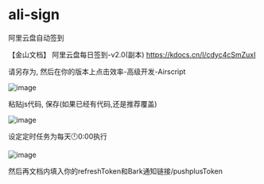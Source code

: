 # ali-sign
阿里云盘自动签到

【金山文档】 阿里云盘每日签到-v2.0(副本)
https://kdocs.cn/l/cdyc4cSmZuxI

请另存为, 然后在你的版本上点击效率-高级开发-Airscript

![image](https://github.com/CH3NGYZ/ali-sign/assets/56500405/5f306298-3a93-488c-8cd8-89aab7810dce)

粘贴js代码, 保存(如果已经有代码,还是推荐覆盖)

![image](https://github.com/CH3NGYZ/ali-sign/assets/56500405/6221b147-7dae-4bb1-b079-7d032fc7bd1a)

设定定时任务为每天🕛0:00执行

![image](https://github.com/CH3NGYZ/ali-sign/assets/56500405/d8e4ef2f-cb4a-4151-b0b7-88c9b7d1e1ae)


然后再文档内填入你的refreshToken和Bark通知链接/pushplusToken
